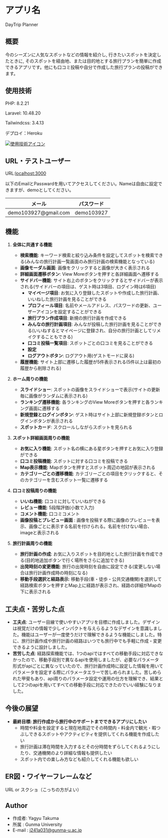 # アプリ名

DayTrip Planner

## 概要

今のシーズンに人気なスポットなどの情報を紹介し, 行きたいスポットを決定したときに, そのスポットを経由地、または目的地とする旅行プランを簡単に作成できるアプリです。他にも口コミ投稿や自分で作成した旅行プランの投稿ができます。

## 使用技術

PHP: 8.2.21

Laravel: 10.48.20

Tailwindcss: 3.4.13

デプロイ：Heroku

[![使用技術アイコン](https://skillicons.dev/icons?i=php,laravel,tailwind,heroku)](https://skillicons.dev)

## URL・テストユーザー

URL:[localhost:3000](https://oneday-trip-8e0ed0b84bcb.herokuapp.com/)

以下のEmailとPasswardを用いてアクセスしてください。Nameは自由に設定できますが、demoとしてください。
<markdown-accessiblity-table data-catalyst=""><table>
<thead>
<tr>
<th><font style="vertical-align: inherit;"><font style="vertical-align: inherit;">メール</font></font></th>
<th><font style="vertical-align: inherit;"><font style="vertical-align: inherit;">パスワード</font></font></th>
</tr>
</thead>
<tbody>
<tr>
<td><font style="vertical-align: inherit;"><font style="vertical-align: inherit;">demo103927@gmail.com</font></font></a></td>
<td><font style="vertical-align: inherit;"><font style="vertical-align: inherit;">demo103927</font></font></td>
</tr>
</tbody>
</table></markdown-accessiblity-table>

## 機能
1. **全体に共通する機能**
   - **検索機能**: キーワード検索と絞り込み条件を設定してスポットを検索できる(みんなの旅行計画一覧画面のみ旅行計画の検索機能となっている)
   - **画像モーダル画面**: 画像をクリックすると画像が大きく表示される
   - **詳細画面遷移ボタン**: View Moreボタンを押すと各詳細画面へ遷移する
   - **サイドバー機能**: サイト右上のボタンをクリックするとサイドバーが表示される(サイドバーの項目は、ゲスト時は3項目、ログイン時は6項目)
     - **マイページ項目**: お気に入り登録したスポットや作成した旅行計画、いいねした旅行計画を見ることができる
     - **プロフィール項目**: 名前やメールアドレス、パスワードの更新、ユーザーアイコンを設定することができる
     - **旅行プラン作成項目**: 新規の旅行計画を作成できる
     - **みんなの旅行計画項目**: みんなが投稿した旅行計画を見ることができる(いいねするとマイページに登録され、自分の旅行計画としてリメイクすることもできる)
     - **口コミ投稿一覧項目**:  スポットごとの口コミを見ることができる
     - **設定**
     - **ログアウトボタン**:  ログアウト用(ゲストモードに戻る)
   - **履歴機能**: サイト上部に遷移した履歴が5件表示される(5件以上は最初の履歴から削除される)
  
2. **ホーム周りの機能**
   - **スライドショー**: スポットの画像をスライドショーで表示(サイトの更新毎に画像がランダムに表示される)
   - **ランキング遷移機能**: 各ランキングのView Moreボタンを押すと各ランキング画面に遷移する
   - **新規登録とログインボタン**: ゲスト時はサイト上部に新規登録ボタンとログインボタンが表示される
   - **スポットカード**: スクロールしながらスポットを見られる

3. **スポット詳細画面周りの機能**
   - **お気に入り機能**: スポット名の横にある星ボタンを押すとお気に入り登録ができる
   - **口コミ投稿機能**: スポットに対する口コミを投稿できる
   - **Map表示機能**: Mapボタンを押すとスポット周辺の地図が表示される
   - **カテゴリーごとの遷移機能**: カテゴリーごとの項目をクリックすると、そのカテゴリーを含むスポット一覧に遷移する

4. **口コミ投稿周りの機能**
    - **いいね機能**: 口コミに対していいねができる
    - **レビュー機能**: 5段階評価(小数で入力)
    - **コメント機能**: 口コミコメント
    - **画像投稿とプレビュー画面** : 画像を投稿する際に画像のプレビューを表示、画像ごとに表示する名前を付けられる。名前を付けない場合、imageと表示される

5. **旅行計画周りの機能**
    - **旅行計画の作成**: お気に入りスポットを目的地とした旅行計画を作成できる(目的地追加ボタンで行く場所をさらに追加できる)
    - **出発時刻の変更機能**: 旅行の出発時刻を自由に設定できる(変更しない場合は旅行計画作成時の時刻になる)
    - **移動手段選択と経路表示**: 移動手段(車・徒歩・公共交通機関)を選択して経路検索ボタンを押すとMap上に経路が表示され、経路の詳細がMapの下に表示される

## 工夫点・苦労した点
* **工夫点**: ユーザー目線で使いやすいアプリを目標に作成しました。デザインは視覚だけの情報で少しインパクトを与えらるようなデザインを意識しました。機能はユーザーが一度使うだけで理解できるような機能にしました。特に、旅行計画作成や旅行計画の経路はいつでも旅行中でも手軽に作成・変更できるように設計しました。
* **苦労した点**: 経路探索機能では、1つのapiではすべての移動手段に対応できなかったので、移動手段別で異なるapiを使用しましたが、必要なパラメータ形式がapiごとに異なっていたので、旅行計画作成時に設定した情報を用いてパラメータを設定する際にパラメータエラーで苦しめられました。苦しめられた甲斐もあり、api周りのパラメータ設定や運用の仕方を理解でき、結果として2つのapiを用いてすべての移動手段に対応できたのでいい経験になりました。

## 今後の展望
* **最終目標: 旅行作成から旅行中のサポートまでできるアプリにしたい**
  - 時間や料金を設定すると現在地周辺でその時間内・料金内で観光・暇つぶしできるスポットやアクティビティを提供してくれる機能を作成したい
  - 旅行計画は滞在時間を入力するとその分時間をずらしてくれるようにしたり、交通機関のより詳細な情報も提供したい
  - スポット内での楽しみ方なども紹介してくれる機能も欲しい
## ER図・ワイヤーフレームなど
URL or スクショ（こっちの方がよい）

## Author
* 作成者: Yagyu Takuma
* 所属 : Gunma University
* E-mail : j241a031@gunma-u.ac.jp
